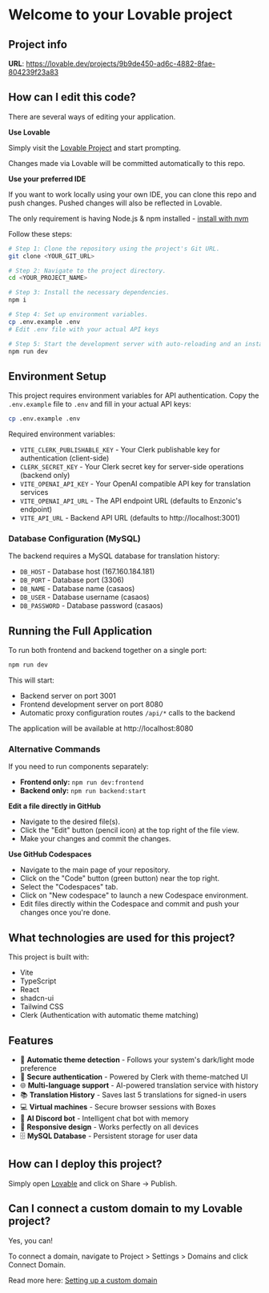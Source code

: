 # Welcome to your Lovable project

## Project info

**URL**: https://lovable.dev/projects/9b9de450-ad6c-4882-8fae-804239f23a83

## How can I edit this code?

There are several ways of editing your application.

**Use Lovable**

Simply visit the [Lovable Project](https://lovable.dev/projects/9b9de450-ad6c-4882-8fae-804239f23a83) and start prompting.

Changes made via Lovable will be committed automatically to this repo.

**Use your preferred IDE**

If you want to work locally using your own IDE, you can clone this repo and push changes. Pushed changes will also be reflected in Lovable.

The only requirement is having Node.js & npm installed - [install with nvm](https://github.com/nvm-sh/nvm#installing-and-updating)

Follow these steps:

```sh
# Step 1: Clone the repository using the project's Git URL.
git clone <YOUR_GIT_URL>

# Step 2: Navigate to the project directory.
cd <YOUR_PROJECT_NAME>

# Step 3: Install the necessary dependencies.
npm i

# Step 4: Set up environment variables.
cp .env.example .env
# Edit .env file with your actual API keys

# Step 5: Start the development server with auto-reloading and an instant preview.
npm run dev
```

## Environment Setup

This project requires environment variables for API authentication. Copy the `.env.example` file to `.env` and fill in your actual API keys:

```sh
cp .env.example .env
```

Required environment variables:

- `VITE_CLERK_PUBLISHABLE_KEY` - Your Clerk publishable key for authentication (client-side)
- `CLERK_SECRET_KEY` - Your Clerk secret key for server-side operations (backend only)
- `VITE_OPENAI_API_KEY` - Your OpenAI compatible API key for translation services
- `VITE_OPENAI_API_URL` - The API endpoint URL (defaults to Enzonic's endpoint)
- `VITE_API_URL` - Backend API URL (defaults to http://localhost:3001)

### Database Configuration (MySQL)

The backend requires a MySQL database for translation history:

- `DB_HOST` - Database host (167.160.184.181)
- `DB_PORT` - Database port (3306)
- `DB_NAME` - Database name (casaos)
- `DB_USER` - Database username (casaos)
- `DB_PASSWORD` - Database password (casaos)

## Running the Full Application

To run both frontend and backend together on a single port:

```sh
npm run dev
```

This will start:
- Backend server on port 3001
- Frontend development server on port 8080 
- Automatic proxy configuration routes `/api/*` calls to the backend

The application will be available at http://localhost:8080

### Alternative Commands

If you need to run components separately:

- **Frontend only:** `npm run dev:frontend`
- **Backend only:** `npm run backend:start`

**Edit a file directly in GitHub**

- Navigate to the desired file(s).
- Click the "Edit" button (pencil icon) at the top right of the file view.
- Make your changes and commit the changes.

**Use GitHub Codespaces**

- Navigate to the main page of your repository.
- Click on the "Code" button (green button) near the top right.
- Select the "Codespaces" tab.
- Click on "New codespace" to launch a new Codespace environment.
- Edit files directly within the Codespace and commit and push your changes once you're done.

## What technologies are used for this project?

This project is built with:

- Vite
- TypeScript
- React
- shadcn-ui
- Tailwind CSS
- Clerk (Authentication with automatic theme matching)

## Features

- 🎨 **Automatic theme detection** - Follows your system's dark/light mode preference
- 🔐 **Secure authentication** - Powered by Clerk with theme-matched UI
- 🌐 **Multi-language support** - AI-powered translation service with history
- 📚 **Translation History** - Saves last 5 translations for signed-in users
- 💻 **Virtual machines** - Secure browser sessions with Boxes
- 🤖 **AI Discord bot** - Intelligent chat bot with memory
- 📱 **Responsive design** - Works perfectly on all devices
- 🗄️ **MySQL Database** - Persistent storage for user data

## How can I deploy this project?

Simply open [Lovable](https://lovable.dev/projects/9b9de450-ad6c-4882-8fae-804239f23a83) and click on Share -> Publish.

## Can I connect a custom domain to my Lovable project?

Yes, you can!

To connect a domain, navigate to Project > Settings > Domains and click Connect Domain.

Read more here: [Setting up a custom domain](https://docs.lovable.dev/features/custom-domain#custom-domain)
